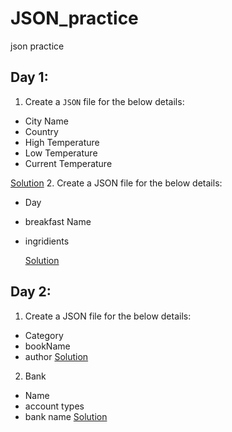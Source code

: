 # JSON_practice
json practice

## Day 1:
1. Create a `JSON` file for the below details:
 - City Name
 - Country
 - High Temperature
 - Low Temperature
 - Current Temperature

  [Solution](./weather.json)
2. Create a JSON file for the below details:
- Day
- breakfast Name
- ingridients

  [Solution](./breakfast.json)

## Day 2:
1. Create a JSON file for the below details:
- Category
- bookName
- author
[Solution](./library.json)

2. Bank
- Name
- account types
- bank name
[Solution](./bank.json)
